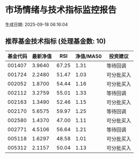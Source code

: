 # 市场情绪与技术指标监控报告

生成日期: 2025-09-18 06:16:04

## 推荐基金技术指标 (处理基金数: 10)
| 基金代码 | 最新净值 | RSI | 净值/MA50 | 投资建议 |
|----------|----------|-----|-----------|----------|
| 001407 | 3.9640 | 67.25 | 1.31 | 等待回调 |
| 001724 | 2.2480 | 51.47 | 1.03 | 可分批买入 |
| 002052 | 1.8700 | 54.44 | 1.16 | 可分批买入 |
| 002112 | 3.2759 | 55.01 | 1.33 | 等待回调 |
| 002163 | 1.3490 | 52.46 | 1.15 | 可分批买入 |
| 002170 | 5.6575 | 59.97 | 1.25 | 等待回调 |
| 002580 | 1.4370 | 47.00 | 1.11 | 可分批买入 |
| 002771 | 4.5106 | 56.64 | 1.21 | 等待回调 |
| 005118 | 1.6297 | 48.58 | 1.01 | 可分批买入 |
| 005312 | 2.1157 | 50.04 | 1.13 | 可分批买入 |
